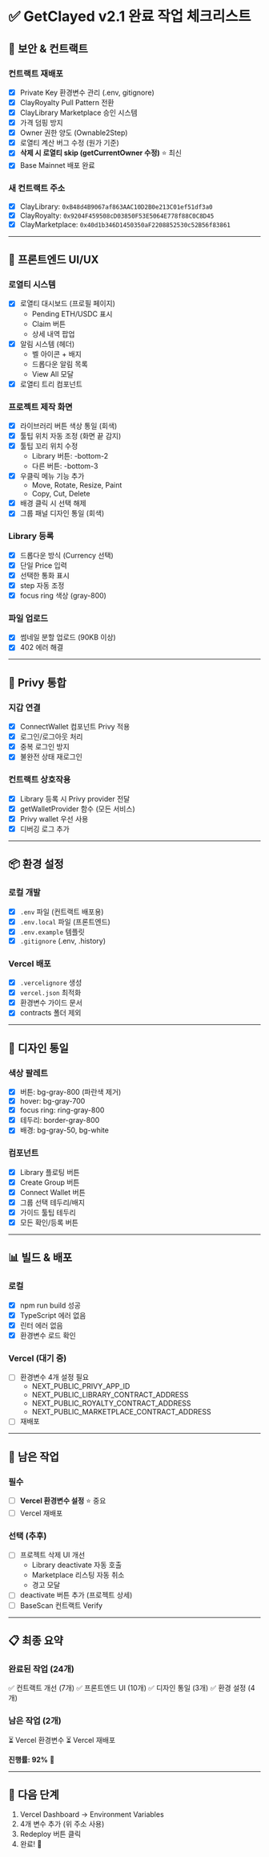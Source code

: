 # ✅ GetClayed v2.1 완료 작업 체크리스트

## 🔐 보안 & 컨트랙트

### 컨트랙트 재배포
- [x] Private Key 환경변수 관리 (.env, gitignore)
- [x] ClayRoyalty Pull Pattern 전환
- [x] ClayLibrary Marketplace 승인 시스템
- [x] 가격 덤핑 방지
- [x] Owner 권한 양도 (Ownable2Step)
- [x] 로열티 계산 버그 수정 (원가 기준)
- [x] **삭제 시 로열티 skip (getCurrentOwner 수정)** ⭐ 최신
- [x] Base Mainnet 배포 완료

### 새 컨트랙트 주소
- [x] ClayLibrary: `0xB48d4B9067af863AAC10D2B0e213C01ef51df3a0`
- [x] ClayRoyalty: `0x9204F459508cD03850F53E5064E778f88C0C8D45`
- [x] ClayMarketplace: `0x40d1b346D1450350aF2208852530c52B56f83861`

---

## 🎨 프론트엔드 UI/UX

### 로열티 시스템
- [x] 로열티 대시보드 (프로필 페이지)
  - Pending ETH/USDC 표시
  - Claim 버튼
  - 상세 내역 팝업
- [x] 알림 시스템 (헤더)
  - 벨 아이콘 + 배지
  - 드롭다운 알림 목록
  - View All 모달
- [x] 로열티 트리 컴포넌트

### 프로젝트 제작 화면
- [x] 라이브러리 버튼 색상 통일 (회색)
- [x] 툴팁 위치 자동 조정 (화면 끝 감지)
- [x] 툴팁 꼬리 위치 수정
  - Library 버튼: -bottom-2
  - 다른 버튼: -bottom-3
- [x] 우클릭 메뉴 기능 추가
  - Move, Rotate, Resize, Paint
  - Copy, Cut, Delete
- [x] 배경 클릭 시 선택 해제
- [x] 그룹 패널 디자인 통일 (회색)

### Library 등록
- [x] 드롭다운 방식 (Currency 선택)
- [x] 단일 Price 입력
- [x] 선택한 통화 표시
- [x] step 자동 조정
- [x] focus ring 색상 (gray-800)

### 파일 업로드
- [x] 썸네일 분할 업로드 (90KB 이상)
- [x] 402 에러 해결

---

## 🔌 Privy 통합

### 지갑 연결
- [x] ConnectWallet 컴포넌트 Privy 적용
- [x] 로그인/로그아웃 처리
- [x] 중복 로그인 방지
- [x] 불완전 상태 재로그인

### 컨트랙트 상호작용
- [x] Library 등록 시 Privy provider 전달
- [x] getWalletProvider 함수 (모든 서비스)
- [x] Privy wallet 우선 사용
- [x] 디버깅 로그 추가

---

## 📦 환경 설정

### 로컬 개발
- [x] `.env` 파일 (컨트랙트 배포용)
- [x] `.env.local` 파일 (프론트엔드)
- [x] `.env.example` 템플릿
- [x] `.gitignore` (.env, .history)

### Vercel 배포
- [x] `.vercelignore` 생성
- [x] `vercel.json` 최적화
- [x] 환경변수 가이드 문서
- [x] contracts 폴더 제외

---

## 🎯 디자인 통일

### 색상 팔레트
- [x] 버튼: bg-gray-800 (파란색 제거)
- [x] hover: bg-gray-700
- [x] focus ring: ring-gray-800
- [x] 테두리: border-gray-800
- [x] 배경: bg-gray-50, bg-white

### 컴포넌트
- [x] Library 플로팅 버튼
- [x] Create Group 버튼
- [x] Connect Wallet 버튼
- [x] 그룹 선택 테두리/배지
- [x] 가이드 툴팁 테두리
- [x] 모든 확인/등록 버튼

---

## 📊 빌드 & 배포

### 로컬
- [x] npm run build 성공
- [x] TypeScript 에러 없음
- [x] 린터 에러 없음
- [x] 환경변수 로드 확인

### Vercel (대기 중)
- [ ] 환경변수 4개 설정 필요
  - NEXT_PUBLIC_PRIVY_APP_ID
  - NEXT_PUBLIC_LIBRARY_CONTRACT_ADDRESS
  - NEXT_PUBLIC_ROYALTY_CONTRACT_ADDRESS
  - NEXT_PUBLIC_MARKETPLACE_CONTRACT_ADDRESS
- [ ] 재배포

---

## 🚨 남은 작업

### 필수
- [ ] **Vercel 환경변수 설정** ⭐ 중요
- [ ] Vercel 재배포

### 선택 (추후)
- [ ] 프로젝트 삭제 UI 개선
  - Library deactivate 자동 호출
  - Marketplace 리스팅 자동 취소
  - 경고 모달
- [ ] deactivate 버튼 추가 (프로젝트 상세)
- [ ] BaseScan 컨트랙트 Verify

---

## 📋 최종 요약

### 완료된 작업 (24개)
✅ 컨트랙트 개선 (7개)
✅ 프론트엔드 UI (10개)
✅ 디자인 통일 (3개)
✅ 환경 설정 (4개)

### 남은 작업 (2개)
⏳ Vercel 환경변수
⏳ Vercel 재배포

**진행률: 92%** 🎯

---

## 🚀 다음 단계

1. Vercel Dashboard → Environment Variables
2. 4개 변수 추가 (위 주소 사용)
3. Redeploy 버튼 클릭
4. 완료! 🎉

